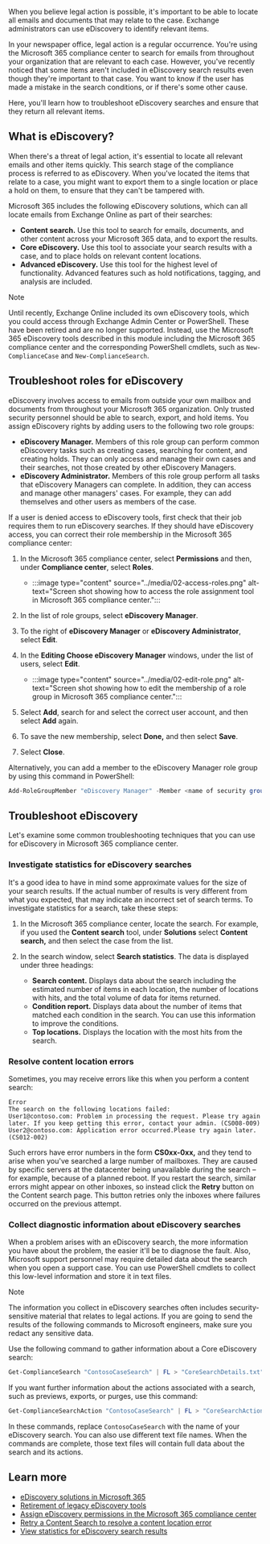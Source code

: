 When you believe legal action is possible, it's important to be able to locate all emails and documents that may relate to the case. Exchange administrators can use eDiscovery to identify relevant items.

In your newspaper office, legal action is a regular occurrence. You're using the Microsoft 365 compliance center to search for emails from throughout your organization that are relevant to each case. However, you've recently noticed that some items aren't included in eDiscovery search results even though they're important to that case. You want to know if the user has made a mistake in the search conditions, or if there's some other cause.

Here, you'll learn how to troubleshoot eDiscovery searches and ensure that they return all relevant items.

## What is eDiscovery?

When there's a threat of legal action, it's essential to locate all relevant emails and other items quickly. This search stage of the compliance process is referred to as eDiscovery. When you've located the items that relate to a case, you might want to export them to a single location or place a hold on them, to ensure that they can't be tampered with.

Microsoft 365 includes the following eDiscovery solutions, which can all locate emails from Exchange Online as part of their searches:

- **Content search.** Use this tool to search for emails, documents, and other content across your Microsoft 365 data, and to export the results.
- **Core eDiscovery.** Use this tool to associate your search results with a case, and to place holds on relevant content locations.
- **Advanced eDiscovery.** Use this tool for the highest level of functionality. Advanced features such as hold notifications, tagging, and analysis are included.

> [!NOTE] 
> Until recently, Exchange Online included its own eDiscovery tools, which you could access through Exchange Admin Center or PowerShell. These have been retired and are no longer supported. Instead, use the Microsoft 365 eDiscovery tools described in this module including the Microsoft 365 compliance center and the corresponding PowerShell cmdlets, such as `New-ComplianceCase` and `New-ComplianceSearch`.

## Troubleshoot roles for eDiscovery

eDiscovery involves access to emails from outside your own mailbox and documents from throughout your Microsoft 365 organization. Only trusted security personnel should be able to search, export, and hold items. You assign eDiscovery rights by adding users to the following two role groups:

- **eDiscovery Manager.** Members of this role group can perform common eDiscovery tasks such as creating cases, searching for content, and creating holds. They can only access and manage their own cases and their searches, not those created by other eDiscovery Managers.
- **eDiscovery Administrator.** Members of this role group perform all tasks that eDiscovery Managers can complete. In addition, they can access and manage other managers' cases. For example, they can add themselves and other users as members of the case.

If a user is denied access to eDiscovery tools, first check that their job requires them to run eDiscovery searches. If they should have eDiscovery access, you can correct their role membership in the Microsoft 365 compliance center:

1.  In the Microsoft 365 compliance center, select **Permissions** and then, under **Compliance center**, select **Roles**.

    - :::image type="content" source="../media/02-access-roles.png" alt-text="Screen shot showing how to access the role assignment tool in Microsoft 365 compliance center.":::

1.  In the list of role groups, select **eDiscovery Manager**.
1.  To the right of **eDiscovery Manager** or **eDiscovery Administrator**, select **Edit**.
1.  In the **Editing Choose eDiscovery Manager** windows, under the list of users, select **Edit**.

    - :::image type="content" source="../media/02-edit-role.png" alt-text="Screen shot showing how to edit the membership of a role group in Microsoft 365 compliance center.":::

1.  Select **Add**, search for and select the correct user account, and then select **Add** again.
1.  To save the new membership, select **Done,** and then select **Save**.
1.  Select **Close**.

Alternatively, you can add a member to the eDiscovery Manager role group by using this command in PowerShell:

``` powershell
Add-RoleGroupMember "eDiscovery Manager" -Member <name of security group>
```

## Troubleshoot eDiscovery

Let's examine some common troubleshooting techniques that you can use for eDiscovery in Microsoft 365 compliance center.

### Investigate statistics for eDiscovery searches

It's a good idea to have in mind some approximate values for the size of your search results. If the actual number of results is very different from what you expected, that may indicate an incorrect set of search terms. To investigate statistics for a search, take these steps:

1.  In the Microsoft 365 compliance center, locate the search. For example, if you used the **Content search** tool, under **Solutions** select **Content search,** and then select the case from the list.
1.  In the search window, select **Search statistics**. The data is displayed under three headings:

    - **Search content.** Displays data about the search including the estimated number of items in each location, the number of locations with hits, and the total volume of data for items returned.
    - **Condition report.** Displays data about the number of items that matched each condition in the search. You can use this information to improve the conditions.
    - **Top locations.** Displays the location with the most hits from the search.

### Resolve content location errors

Sometimes, you may receive errors like this when you perform a content search:

```
Error
The search on the following locations failed:
User1@contoso.com: Problem in processing the request. Please try again later. If you keep getting this error, contact your admin. (CS008-009)
User2@contoso.com: Application error occurred.Please try again later. (CS012-002)
```

Such errors have error numbers in the form **CS0xx-0xx,** and they tend to arise when you've searched a large number of mailboxes. They are caused by specific servers at the datacenter being unavailable during the search – for example, because of a planned reboot. If you restart the search, similar errors might appear on other inboxes, so instead click the **Retry** button on the Content search page. This button retries only the inboxes where failures occurred on the previous attempt.

### Collect diagnostic information about eDiscovery searches

When a problem arises with an eDiscovery search, the more information you have about the problem, the easier it'll be to diagnose the fault. Also, Microsoft support personnel may require detailed data about the search when you open a support case. You can use PowerShell cmdlets to collect this low-level information and store it in text files.

> [!NOTE] 
> The information you collect in eDiscovery searches often includes security-sensitive material that relates to legal actions. If you are going to send the results of the following commands to Microsoft engineers, make sure you redact any sensitive data.

Use the following command to gather information about a Core eDiscovery search:

``` powershell
Get-ComplianceSearch "ContosoCaseSearch" | FL > "CoreSearchDetails.txt"
```

If you want further information about the actions associated with a search, such as previews, exports, or purges, use this command:

``` powershell
Get-ComplianceSearchAction "ContosoCaseSearch" | FL > "CoreSearchActions.txt"
```

In these commands, replace `ContosoCaseSearch` with the name of your eDiscovery search. You can also use different text file names. When the commands are complete, those text files will contain full data about the search and its actions.

## Learn more

- [eDiscovery solutions in Microsoft 365](/microsoft-365/compliance/ediscovery)
- [Retirement of legacy eDiscovery tools](/microsoft-365/compliance/legacy-ediscovery-retirement)
- [Assign eDiscovery permissions in the Microsoft 365 compliance center](/microsoft-365/compliance/assign-ediscovery-permissions)
- [Retry a Content Search to resolve a content location error](/microsoft-365/compliance/retry-failed-content-search)
- [View statistics for eDiscovery search results](/microsoft-365/compliance/view-keyword-statistics-for-content-search)
